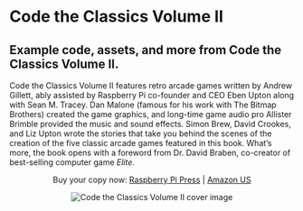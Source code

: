 # Code the Classics Volume II

## Example code, assets, and more from Code the Classics Volume II.

Code the Classics Volume II features retro arcade games written by Andrew
Gillett, ably assisted by Raspberry Pi co-founder and CEO Eben Upton along with
Sean M. Tracey. Dan Malone (famous for his work with The Bitmap Brothers)
created the game graphics, and long-time game audio pro Allister Brimble
provided the music and sound effects. Simon Brew, David Crookes, and Liz Upton
wrote the stories that take you behind the scenes of the creation of the five
classic arcade games featured in this book. What’s more, the book opens with a
foreword from Dr. David Braben, co-creator of best-selling computer game _Elite_.

<p align="center">
Buy your copy now: <a href="https://store.rpipress.cc/products/code-the-classics-volume-ii">Raspberry Pi Press</a> | <a href="https://www.amazon.com/Code-Classics-II-Simon-Brew/dp/1916868045">Amazon US</a>
</p>

<p align="center">
<img src="https://raw.githubusercontent.com/raspberrypipress/Code-the-Classics-Vol2/refs/heads/main/cover/9781916868052_FC.jpg" alt="Code the Classics Volume II cover image" />
</p>